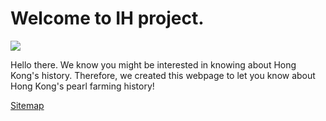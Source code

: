 # Welcome to IH project.

![](https://img.shields.io/github/repo-size/kcomain/SPKC-2019-IH-Project.svg?label=Project%20size&style=popout)

Hello there. We know you might be interested in knowing about Hong Kong's history. Therefore, we created this webpage to let you know about Hong Kong's pearl farming history!

[Sitemap](sitemap)

